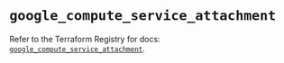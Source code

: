 # `google_compute_service_attachment`

Refer to the Terraform Registry for docs: [`google_compute_service_attachment`](https://registry.terraform.io/providers/hashicorp/google/6.47.0/docs/resources/compute_service_attachment).
